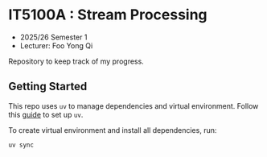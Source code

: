 # IT5100A : Stream Processing

* 2025/26 Semester 1
* Lecturer: Foo Yong Qi

Repository to keep track of my progress.

## Getting Started

This repo uses `uv` to manage dependencies and virtual environment. Follow this [guide](https://docs.astral.sh/uv/getting-started/) to set up `uv`. 

To create virtual environment and install all dependencies, run: 

```sh
uv sync
```
